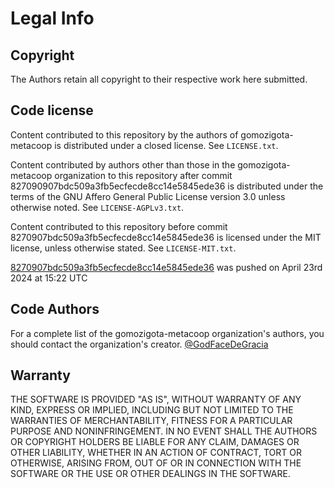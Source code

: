 # Legal Info

## Copyright

The Authors retain all copyright to their respective work here submitted.

## Code license

Content contributed to this repository by the authors of gomozigota-metacoop is distributed under a closed license. See `LICENSE.txt`.

Content contributed by authors other than those in the gomozigota-metacoop organization to this repository after commit 827090907bdc509a3fb5ecfecde8cc14e5845ede36 is distributed under the terms of the GNU Affero General Public License version 3.0 unless otherwise noted. See `LICENSE-AGPLv3.txt`.

Content contributed to this repository before commit 8270907bdc509a3fb5ecfecde8cc14e5845ede36 is licensed under the MIT license, unless otherwise stated. See `LICENSE-MIT.txt`.

[8270907bdc509a3fb5ecfecde8cc14e5845ede36](https://github.com/Goob-Station/Goob-Station/commit/8270907bdc509a3fb5ecfecde8cc14e5845ede36) was pushed on April 23rd 2024 at 15:22 UTC

## Code Authors
For a complete list of the gomozigota-metacoop organization's authors, you should contact the organization's creator.
[@GodFaceDeGracia](https://github.com/GodFaceDeGracia)

## Warranty

THE SOFTWARE IS PROVIDED "AS IS", WITHOUT WARRANTY OF ANY KIND, EXPRESS OR
IMPLIED, INCLUDING BUT NOT LIMITED TO THE WARRANTIES OF MERCHANTABILITY, FITNESS
FOR A PARTICULAR PURPOSE AND NONINFRINGEMENT. IN NO EVENT SHALL THE AUTHORS OR
COPYRIGHT HOLDERS BE LIABLE FOR ANY CLAIM, DAMAGES OR OTHER LIABILITY, WHETHER
IN AN ACTION OF CONTRACT, TORT OR OTHERWISE, ARISING FROM, OUT OF OR IN
CONNECTION WITH THE SOFTWARE OR THE USE OR OTHER DEALINGS IN THE SOFTWARE.
